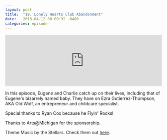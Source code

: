 ```yaml
---
layout: post
title:  "19. Lonely Hearts Club Abandonment"
date:   2018-04-12 00:00:32 -0400
categories: episode
---
```

<iframe width="100%" height="166" scrolling="no" frameborder="no" allow="autoplay" src="https://w.soundcloud.com/player/?url=https%3A//api.soundcloud.com/tracks/428450247%3Fsecret_token%3Ds-4hmdw&color=%23ff5500&auto_play=false&hide_related=false&show_comments=true&show_user=true&show_reposts=false&show_teaser=true"></iframe>

In this episode, Eugene and Charlie catch up on their lives, including that of Eugene's bizarrely named baby. They have on Ezra Gutierrez-Thompson, AKA Old Wolf, an entrepreneur and childcare specialist.

Special thanks to Ryan Cox because he Flyin' Rocks!

Thanks to Arts@Michigan for the sponsorship.

Theme Music by the Stellars. Check them out [here][bandcamp].

[bandcamp]: http://the-stellars.bandcamp.com.
